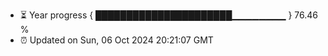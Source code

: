 - ⏳ Year progress { ██████████████████████▁▁▁▁▁▁▁▁ } 76.46 %
- ⏰ Updated on Sun, 06 Oct 2024 20:21:07 GMT


